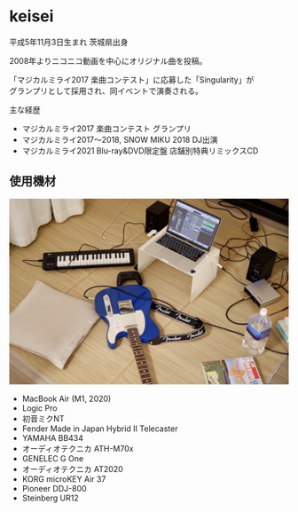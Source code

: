 # keisei

平成5年11月3日生まれ 茨城県出身

2008年よりニコニコ動画を中心にオリジナル曲を投稿。

「マジカルミライ2017 楽曲コンテスト」に応募した「Singularity」が  
グランプリとして採用され、同イベントで演奏される。

主な経歴

- マジカルミライ2017 楽曲コンテスト グランプリ
- マジカルミライ2017〜2018, SNOW MIKU 2018 DJ出演
- マジカルミライ2021 Blu-ray&DVD限定盤 店舗別特典リミックスCD

## 使用機材

![equipment](./images/equipment.jpg)

- MacBook Air (M1, 2020)
- Logic Pro
- 初音ミクNT
- Fender Made in Japan Hybrid II Telecaster
- YAMAHA BB434
- オーディオテクニカ ATH-M70x
- GENELEC G One
- オーディオテクニカ AT2020
- KORG microKEY Air 37
- Pioneer DDJ-800
- Steinberg UR12

